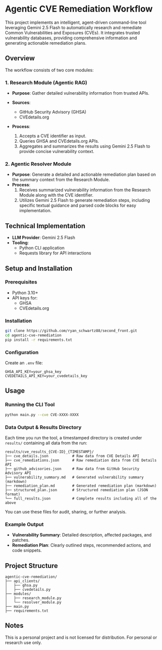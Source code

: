# Agentic CVE Remediation Workflow

This project implements an intelligent, agent-driven command-line tool leveraging Gemini 2.5 Flash to automatically research and remediate Common Vulnerabilities and Exposures (CVEs). It integrates trusted vulnerability databases, providing comprehensive information and generating actionable remediation plans.

## Overview

The workflow consists of two core modules:

### 1. Research Module (Agentic RAG)
- **Purpose**: Gather detailed vulnerability information from trusted APIs.
- **Sources**:
  - GitHub Security Advisory (GHSA)
  - CVEdetails.org

- **Process**:
  1. Accepts a CVE identifier as input.
  2. Queries GHSA and CVEdetails.org APIs.
  3. Aggregates and summarizes the results using Gemini 2.5 Flash to provide concise vulnerability context.

### 2. Agentic Resolver Module
- **Purpose**: Generate a detailed and actionable remediation plan based on the summary context from the Research Module.
- **Process**:
  1. Receives summarized vulnerability information from the Research Module along with the CVE identifier.
  2. Utilizes Gemini 2.5 Flash to generate remediation steps, including specific textual guidance and parsed code blocks for easy implementation.

## Technical Implementation
- **LLM Provider**: Gemini 2.5 Flash
- **Tooling**:
  - Python CLI application
  - Requests library for API interactions

## Setup and Installation

### Prerequisites
- Python 3.10+
- API keys for:
  - GHSA
  - CVEdetails.org

### Installation
```bash
git clone https://github.com/ryan_schwartz88/second_front.git
cd agentic-cve-remediation
pip install -r requirements.txt
```

### Configuration
Create an `.env` file:
```env
GHSA_API_KEY=your_ghsa_key
CVEDETAILS_API_KEY=your_cvedetails_key
```

## Usage

### Running the CLI Tool
```bash
python main.py --cve CVE-XXXX-XXXX
```

### Data Output & Results Directory
Each time you run the tool, a timestamped directory is created under `results/` containing all data from the run:

```
results/cve_results_{CVE-ID}_{TIMESTAMP}/
├── cve_details.json           # Raw data from CVE Details API
├── cve_remediations.json      # Raw remediation data from CVE Details API
├── github_advisories.json     # Raw data from GitHub Security Advisory API
├── vulnerability_summary.md   # Generated vulnerability summary (markdown)
├── remediation_plan.md        # Generated remediation plan (markdown)
├── structured_plan.json       # Structured remediation plan (JSON format)
└── full_results.json          # Complete results including all of the above
```

You can use these files for audit, sharing, or further analysis.

### Example Output
- **Vulnerability Summary**: Detailed description, affected packages, and patches.
- **Remediation Plan**: Clearly outlined steps, recommended actions, and code snippets.

## Project Structure
```
agentic-cve-remediation/
├── api_clients/
│   ├── ghsa.py
│   ├── cvedetails.py
├── modules/
│   ├── research_module.py
│   └── resolver_module.py
├── main.py
├── requirements.txt
```

## Notes
This is a personal project and is not licensed for distribution. For personal or research use only.


